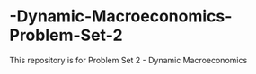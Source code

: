 # -Dynamic-Macroeconomics-Problem-Set-2
This repository is for Problem Set 2 - Dynamic Macroeconomics
